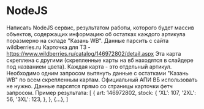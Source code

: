 # NodeJS

Написать NodeJS сервис, результатом работы, которого будет массив объектов, содержащих информацию об остатках каждого артикула поразмерно на складе "Казань WB". Данные парсить с сайта wildberries.ru
Карточка для ТЗ - https://www.wildberries.ru/catalog/146972802/detail.aspx
Эта карта скреплена с другими (скрепленные карты на вб находятся в слайдере под названием цвета).
Каждая карта - это отдельный артикул. Необходимо одним запросом вытянуть данные с остатками "Казань WB" по всем скрепленным картам.
Официальный АПИ ВБ использовать не нужно. Данные парсятся прямо со страницы карточки фетч запросом.
Пример результата: 
[
  {
    art: 146972802,
    stock: {
      ‘XL’: 107,
      '2XL': 56,
      '3XL': 123,
    },
  },
  {...},
]
 

